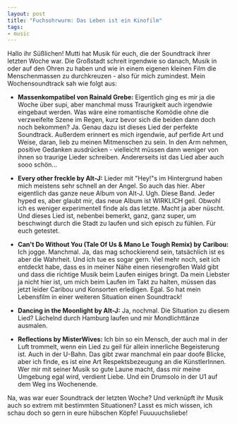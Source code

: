 ```yaml
---
layout: post
title: "Fuchsohrwurm: Das Leben ist ein Kinofilm"
tags:
- music
---  
```

Hallo ihr Süßlichen! Mutti hat Musik für euch, die der Soundtrack ihrer letzten Woche war. Die Großstadt schreit irgendwie so danach, Musik in oder auf den Ohren zu haben und wie in einem eigenen kleinen Film die Menschenmassen zu durchkreuzen - also für mich zumindest. Mein Wochensoundtrack sah wie folgt aus:  

* **Massenkompatibel von Rainald Grebe:** Eigentlich ging es mir ja die Woche über supi, aber manchmal muss Traurigkeit auch irgendwie eingebaut werden. Was wäre eine romantische Komödie ohne die verzweifelte Szene im Regen, kurz bevor sich die beiden dann doch noch bekommen? Ja. Genau dazu ist dieses Lied der perfekte Soundtrack. Außerdem erinnert es mich irgendwie, auf perfide Art und Weise, daran, lieb zu meinen Mitmenschen zu sein. In den Arm nehmen, positive Gedanken ausdrücken - vielleicht müssen dann weniger von ihnen so traurige Lieder schreiben. Andererseits ist das Lied aber auch sooo schön...  

* **Every other freckle by Alt-J:** Lieder mit "Hey!"s im Hintergrund haben mich meistens sehr schnell an der Angel. So auch das hier. Aber eigentlich das ganze neue Album von Alt-J. Ugh. Diese Band. Jeder hyped es, aber glaubt mir, das neue Album ist WIRKLICH geil. Obwohl ich es weniger experimentell finde als das letzte. Macht ja aber nüscht. Und dieses Lied ist, nebenbei bemerkt, ganz, ganz super, um beschwingt durch die Stadt zu laufen und sich episch zu fühlen. Für euch getestet.  

* **Can't Do Without You (Tale Of Us & Mano Le Tough Remix) by Caribou:** Ich jogge. Manchmal. Ja, das mag schockierend sein, tatsächlich ist es aber die Wahrheit. Und ich tue es sogar gern. Viel mehr noch, seit ich entdeckt habe, dass es in meiner Nähe einen riesengroßen Wald gibt und dass die richtige Musik beim Laufen einiges bringt. Da mein Liebster ja nicht hier ist, um mich beim Laufen im Takt zu halten, müssen das jetzt leider Caribou und Konsorten erledigen. Egal. So hat mein Lebensfilm in einer weiteren Situation einen Soundtrack!  

* **Dancing in the Moonlight by Alt-J:** Ja, nochmal. Die Situation zu diesem Lied? Lächelnd durch Hamburg laufen und mir Mondlichttänze ausmalen.

* **Reflections by MisterWives:** Ich bin so ein Mensch, der auch mal in der Luft trommelt, wenn ein Lied zu geil für allein innerliche Begeisterung ist. Auch in der U-Bahn. Das gibt zwar manchmal ein paar doofe Blicke, aber ich finde, es ist eine Art Respektsbezeugung an die KünstlerInnen. Wer mir mit seiner Musik so gute Laune macht, dass mir meine Umgebung egal wird, verdient Liebe. Und ein Drumsolo in der U1 auf dem Weg ins Wochenende.  

Na, was war euer Soundtrack der letzten Woche? Und verknüpft ihr Musik auch so extrem mit bestimmten Situationen? Lasst es mich wissen, ich schau doch so gern in eure hübschen Köpfe! 
Fuuuuuchsliebe!